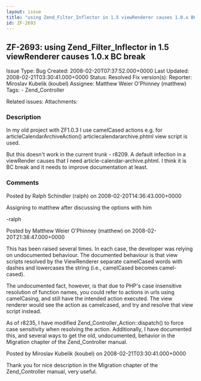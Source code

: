 ```yaml
---
layout: issue
title: "using Zend_Filter_Inflector in 1.5 viewRenderer causes 1.0.x BC break"
id: ZF-2693
---
```


ZF-2693: using Zend\_Filter\_Inflector in 1.5 viewRenderer causes 1.0.x BC break
--------------------------------------------------------------------------------

 Issue Type: Bug Created: 2008-02-20T07:37:52.000+0000 Last Updated: 2008-02-21T03:30:41.000+0000 Status: Resolved Fix version(s): 
 Reporter:  Miroslav Kubelik (koubel)  Assignee:  Matthew Weier O'Phinney (matthew)  Tags: - Zend\_Controller
 
 Related issues: 
 Attachments: 
### Description

In my old project with ZF1.0.3 I use camelCased actions e.g. for articleCalendarArchiveAction() articlecalendararchive.phtml view script is used.

But this doesn't work in the current trunk - r8209. A default infection in a viewRender causes that I need article-calendar-archive.phtml. I think it is BC break and it needs to improve documentation at least.

 

 

### Comments

Posted by Ralph Schindler (ralph) on 2008-02-20T14:36:43.000+0000

Assigning to matthew after discussing the options with him

-ralph

 

 

Posted by Matthew Weier O'Phinney (matthew) on 2008-02-20T21:38:47.000+0000

This has been raised several times. In each case, the developer was relying on undocumented behaviour. The documented behaviour is that view scripts resolved by the ViewRenderer separate camelCased words with dashes and lowercases the string (i.e., camelCased becomes camel-cased).

The undocumented fact, however, is that due to PHP's case insensitive resolution of function names, you could refer to actions in urls using camelCasing, and still have the intended action executed. The view renderer would see the action as camelcased, and try and resolve that view script instead.

As of r8235, I have modified Zend\_Controller\_Action::dispatch() to force case sensitivity when resolving the action. Additionally, I have documented this, and several ways to get the old, undocumented, behavior in the Migration chapter of the Zend\_Controller manual.

 

 

Posted by Miroslav Kubelik (koubel) on 2008-02-21T03:30:41.000+0000

Thank you for nice description in the Migration chapter of the Zend\_Controller manual, very useful.

 

 